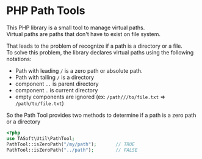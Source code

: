 # PHP Path Tools
This PHP library is a small tool to manage virtual paths.  
Virtual paths are paths that don't have to exist on file system.

That leads to the problem of recognize if a path is a directory or a file.  
To solve this problem, the library declares virtual paths using the following notations:
 - Path with leading `/` is a zero path or absolute path.
 - Path with tailing `/` is a directory
 - component `..` is parent directory
 - component `.` is current directory
 - empty components are ignored (ex: `/path///to/file.txt` => `/path/to/file.txt`)
 
 So the Path Tool provides two methods to determine if a path is a zero path or a directory
 ```php
<?php
use TASoft\Util\PathTool;
PathTool::isZeroPath("/my/path");       // TRUE
PathTool::isZeroPath("../path");        // FALSE
 ```
